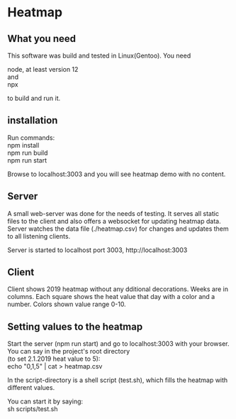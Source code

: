 # Heatmap
## What you need

This software was build and tested in Linux(Gentoo).
You need

node, at least version 12  
and  
npx 

to build and run it.

## installation
Run commands:  
npm install  
npm run build   
npm run start 

Browse to localhost:3003 and you will see heatmap demo with no content.

## Server

A small web-server was done for the needs of testing. It serves all static
files to the client and also offers a websocket for updating heatmap data.
Server watches the data file (./heatmap.csv) for changes and updates
them to all listening clients.

Server is started to localhost port 3003, http://localhost:3003

## Client

Client shows 2019 heatmap without any dditional decorations. Weeks are in
columns. Each square shows the heat value that day with a color and a number.
Colors shown value range 0-10.

## Setting values to the heatmap

Start the server (npm run start) and go to localhost:3003 with your browser.
You can say in the project's root directory  
(to set 2.1.2019 heat value to 5):  
echo "0,1,5" | cat > heatmap.csv  

In the script-directory is a shell script (test.sh), which fills
the heatmap with different values.

You can start it by saying:  
sh scripts/test.sh
